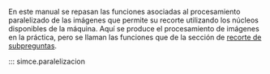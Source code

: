 En este manual se repasan las funciones asociadas al procesamiento  paralelizado de las imágenes que permite su recorte utilizando los núcleos disponibles de la máquina. Aquí se produce el procesamiento de imágenes en la práctica, pero se llaman las funciones que de la sección de [recorte de subpreguntas](proc_imgs.md). 

::: simce.paralelizacion
